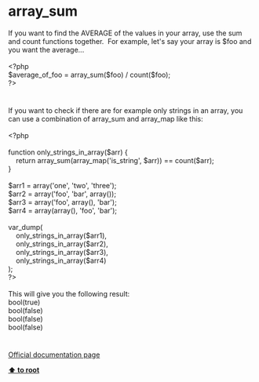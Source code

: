 # array_sum




<div class="phpcode"><span class="html">
If you want to find the AVERAGE of the values in your array, use the sum and count functions together.&#xA0; For example, let&apos;s say your array is $foo and you want the average...
<br>
<br><span class="default">&lt;?php
<br>$average_of_foo </span><span class="keyword">= </span><span class="default">array_sum</span><span class="keyword">(</span><span class="default">$foo</span><span class="keyword">) / </span><span class="default">count</span><span class="keyword">(</span><span class="default">$foo</span><span class="keyword">);
<br></span><span class="default">?&gt;</span>
</span>
</div>
  

#


<div class="phpcode"><span class="html">
If you want to check if there are for example only strings in an array, you can use a combination of array_sum and array_map like this:<br><br><span class="default">&lt;?php<br><br></span><span class="keyword">function </span><span class="default">only_strings_in_array</span><span class="keyword">(</span><span class="default">$arr</span><span class="keyword">) {<br>&#xA0; &#xA0; return </span><span class="default">array_sum</span><span class="keyword">(</span><span class="default">array_map</span><span class="keyword">(</span><span class="string">&apos;is_string&apos;</span><span class="keyword">, </span><span class="default">$arr</span><span class="keyword">)) == </span><span class="default">count</span><span class="keyword">(</span><span class="default">$arr</span><span class="keyword">);<br>}<br><br></span><span class="default">$arr1 </span><span class="keyword">= array(</span><span class="string">&apos;one&apos;</span><span class="keyword">, </span><span class="string">&apos;two&apos;</span><span class="keyword">, </span><span class="string">&apos;three&apos;</span><span class="keyword">);<br></span><span class="default">$arr2 </span><span class="keyword">= array(</span><span class="string">&apos;foo&apos;</span><span class="keyword">, </span><span class="string">&apos;bar&apos;</span><span class="keyword">, array());<br></span><span class="default">$arr3 </span><span class="keyword">= array(</span><span class="string">&apos;foo&apos;</span><span class="keyword">, array(), </span><span class="string">&apos;bar&apos;</span><span class="keyword">);<br></span><span class="default">$arr4 </span><span class="keyword">= array(array(), </span><span class="string">&apos;foo&apos;</span><span class="keyword">, </span><span class="string">&apos;bar&apos;</span><span class="keyword">);<br><br></span><span class="default">var_dump</span><span class="keyword">(<br>&#xA0; &#xA0; </span><span class="default">only_strings_in_array</span><span class="keyword">(</span><span class="default">$arr1</span><span class="keyword">),<br>&#xA0; &#xA0; </span><span class="default">only_strings_in_array</span><span class="keyword">(</span><span class="default">$arr2</span><span class="keyword">),<br>&#xA0; &#xA0; </span><span class="default">only_strings_in_array</span><span class="keyword">(</span><span class="default">$arr3</span><span class="keyword">),<br>&#xA0; &#xA0; </span><span class="default">only_strings_in_array</span><span class="keyword">(</span><span class="default">$arr4</span><span class="keyword">)<br>);<br></span><span class="default">?&gt;<br></span><br>This will give you the following result:<br>bool(true)<br>bool(false)<br>bool(false)<br>bool(false)</span>
</div>
  

#

[Official documentation page](https://www.php.net/manual/en/function.array-sum.php)

**[⬆ to root](/)**